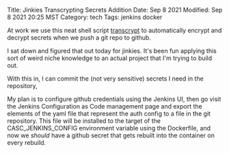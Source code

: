 Title: Jinkies Transcrypting Secrets Addition
Date: Sep 8 2021
Modified: Sep 8 2021 20:25 MST
Category: tech
Tags: jenkins docker

At work we use this neat shell script [transcrypt](https://github.com/elasticdog/transcrypt) to automatically encrypt 
and decrypt secrets when we push a git repo to github.

I sat down and figured that out today for jinkies. It's been fun applying this sort of weird niche knowledge to an 
actual project that I'm trying to build out. 

With this in, I can commit the (not very sensitive) secrets I need in the repository, 

My plan is to configure github credentials using the Jenkins UI, then go visit the Jenkins Configuration as Code
management page and export the elements of the yaml file that represent the auth config to a file in the git repository. 
This file will be installed to the target of the CASC_JENKINS_CONFIG environment variable using the Dockerfile, and now
we _should_ have a github secret that gets rebuilt into the container on every rebuild.